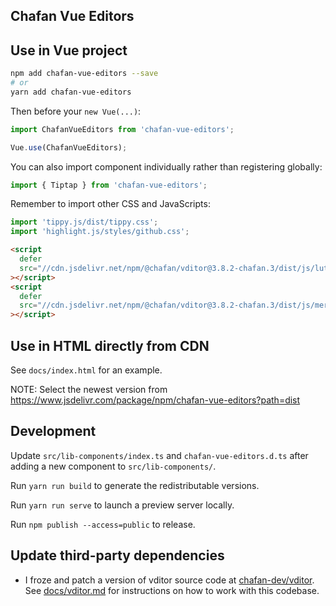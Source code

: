 ## Chafan Vue Editors

## Use in Vue project

```bash
npm add chafan-vue-editors --save
# or
yarn add chafan-vue-editors
```

Then before your `new Vue(...)`:

```typescript
import ChafanVueEditors from 'chafan-vue-editors';

Vue.use(ChafanVueEditors);
```

You can also import component individually rather than registering globally:

```typescript
import { Tiptap } from 'chafan-vue-editors';
```

Remember to import other CSS and JavaScripts:

```ts
import 'tippy.js/dist/tippy.css';
import 'highlight.js/styles/github.css';
```

```html
<script
  defer
  src="//cdn.jsdelivr.net/npm/@chafan/vditor@3.8.2-chafan.3/dist/js/lute/lute.min.js"
></script>
<script
  defer
  src="//cdn.jsdelivr.net/npm/@chafan/vditor@3.8.2-chafan.3/dist/js/mermaid/mermaid.min.js"
></script>
```

## Use in HTML directly from CDN

See `docs/index.html` for an example.

NOTE: Select the newest version from https://www.jsdelivr.com/package/npm/chafan-vue-editors?path=dist

## Development

Update `src/lib-components/index.ts` and `chafan-vue-editors.d.ts` after adding a new component to `src/lib-components/`.

Run `yarn run build` to generate the redistributable versions.

Run `yarn run serve` to launch a preview server locally.

Run `npm publish --access=public` to release.

## Update third-party dependencies

* I froze and patch a version of vditor source code at [chafan-dev/vditor](https://github.com/chafan-dev/vditor/tree/latest-chafan).
  See [docs/vditor.md](docs/vditor.md) for instructions on how to work with this codebase. 
